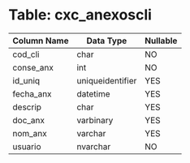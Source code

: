 # Table: cxc_anexoscli

| Column Name | Data Type | Nullable |
|-------------|-----------|----------|
| cod_cli | char | NO |
| conse_anx | int | NO |
| id_uniq | uniqueidentifier | YES |
| fecha_anx | datetime | YES |
| descrip | char | YES |
| doc_anx | varbinary | YES |
| nom_anx | varchar | YES |
| usuario | nvarchar | NO |
